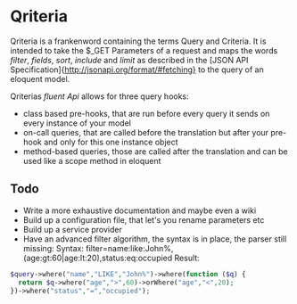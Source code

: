 # Qriteria

Qriteria is a frankenword containing the terms Query and Criteria.
It is intended to take the $_GET Parameters of a request and maps the words
*filter*, *fields*, *sort*, *include* and *limit* as described in the [JSON API
Specification]{http://jsonapi.org/format/#fetching} to the query of an eloquent
model.

Qriterias *fluent Api* allows for three query hooks:
- class based pre-hooks, that are run before every query it sends on every instance of your model
- on-call queries, that are called before the translation but after your pre-hook and only for this one instance object
- method-based queries, those are called after the translation and can be used like a scope method in eloquent

## Todo

- Write a more exhaustive documentation and maybe even a wiki
- Build up a configuration file, that let's you rename parameters etc
- Build up a service provider
- Have an advanced filter algorithm, the syntax is in place, the parser still missing:
  Syntax: filter=name:like:John%,(age:gt:60|age:lt:20),status:eq:occupied
  Result: 

```php
$query->where("name","LIKE","John%")->where(function ($q) { 
  return $q->where("age",">",60)->orWhere("age","<",20);
})->where("status","=","occupied");
```
